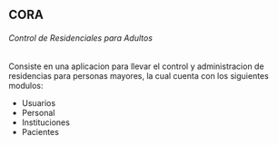 ## CORA 
###### Control de Residenciales para Adultos

Consiste en una aplicacion para llevar el control y administracion de residencias para personas mayores,
la cual cuenta con los siguientes modulos:

- Usuarios
- Personal
- Instituciones
- Pacientes

